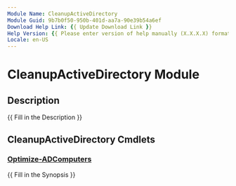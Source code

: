 ```yaml
---
Module Name: CleanupActiveDirectory
Module Guid: 9b7b0f50-950b-401d-aa7a-90e39b54a6ef
Download Help Link: {{ Update Download Link }}
Help Version: {{ Please enter version of help manually (X.X.X.X) format }}
Locale: en-US
---
```


# CleanupActiveDirectory Module
## Description
{{ Fill in the Description }}

## CleanupActiveDirectory Cmdlets
### [Optimize-ADComputers](Optimize-ADComputers.md)
{{ Fill in the Synopsis }}

